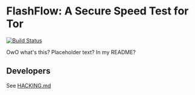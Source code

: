 # FlashFlow: A Secure Speed Test for Tor

[![Build Status](https://travis-ci.org/pastly/flashflow.svg?branch=master)](https://travis-ci.org/pastly/flashflow)

OwO what's this? Placeholder text? In my README?

## Developers

See [HACKING.md](docs/HACKING.md)
